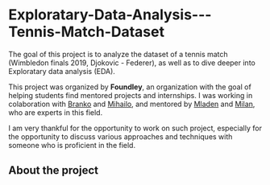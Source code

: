 # Exploratary-Data-Analysis---Tennis-Match-Dataset

The goal of this project is to analyze the dataset of a tennis match (Wimbledon finals 2019, Djokovic - Federer), as well as to dive deeper into Exploratary data analysis (EDA).

This project was organized by **Foundley**, an organization with the goal of helping students find mentored projects and internships. I was working in colaboration with [Branko](https://www.google.com) and [Mihailo](https://www.google.com), and mentored by [Mladen]() and [Milan](), who are experts in this field. 

I am very thankful for the opportunity to work on such project, especially for the opportunity to discuss various approaches and techniques with someone who is proficient in the field.

## About the project 

